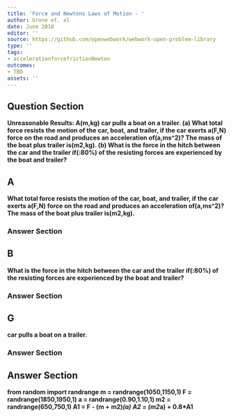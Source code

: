 ```yaml
---
title: 'Force and Newtons Laws of Motion - '
author: Urone et. al
date: June 2018
editor: ''
source: https://github.com/openwebwork/webwork-open-problem-library
type: ''
tags:
- accelerationforcefrictionNewton
outcomes:
- TBD
assets: ''
---
```


## Question Section 

<b>Unreasonable Results:<b> A(m,kg) car pulls a boat on a trailer. 
(a) What total force resists the motion of the car, boat, and trailer, if the car exerts a(F,N) force on the road and produces an acceleration of(a,ms^2)? The mass of the boat plus trailer is(m2,kg). 
(b) What is the force in the hitch between the car and the trailer if(:80%) of the resisting forces are experienced by the boat and trailer?

## A
What total force resists the motion of the car, boat, and trailer, if the car exerts a(F,N) force on the road and produces an acceleration of(a,ms^2)? The mass of the boat plus trailer is(m2,kg). 
### Answer Section
## B
What is the force in the hitch between the car and the trailer if(:80%) of the resisting forces are experienced by the boat and trailer?
### Answer Section
## G
car pulls a boat on a trailer. 
### Answer Section


## Answer Section

from random import randrange
m = randrange(1050,1150,1)
F = randrange(1850,1950,1)
a = randrange(0.90,1.10,1)
m2 = randrange(650,750,1)
A1 = F - (m + m2)*(a)
A2 = (m2*a) + 0.8*A1